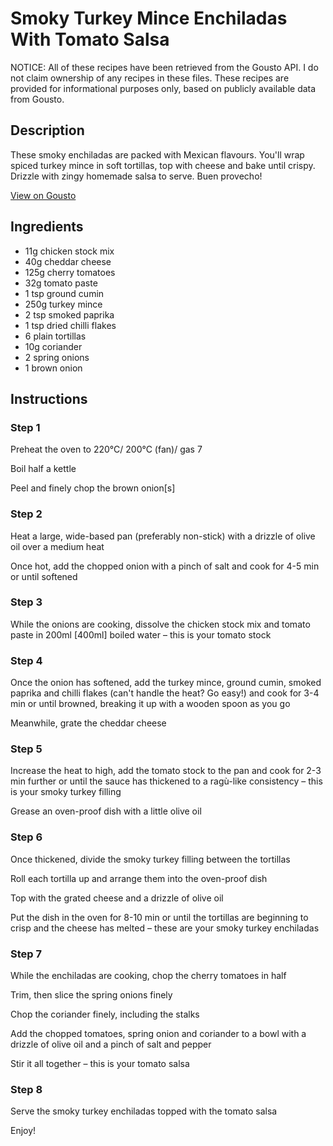 # Smoky Turkey Mince Enchiladas With Tomato Salsa

NOTICE: All of these recipes have been retrieved from the Gousto API. I do not claim ownership of any recipes in these files. These recipes are provided for informational purposes only, based on publicly available data from Gousto.

## Description

These smoky enchiladas are packed with Mexican flavours. You'll wrap spiced turkey mince in soft tortillas, top with cheese and bake until crispy. Drizzle with zingy homemade salsa to serve. Buen provecho! 

[View on Gousto](https://www.gousto.co.uk/recipes/cookbook/smoky-turkey-mince-enchiladas-with-salsa)

## Ingredients

- 11g chicken stock mix 
- 40g cheddar cheese
- 125g cherry tomatoes
- 32g tomato paste
- 1 tsp ground cumin
- 250g turkey mince
- 2 tsp smoked paprika
- 1 tsp dried chilli flakes 
- 6 plain tortillas
- 10g coriander
- 2 spring onions
- 1 brown onion

## Instructions


### Step 1

Preheat the oven to 220°C/ 200°C (fan)/ gas 7

Boil half a kettle

Peel and finely chop the brown onion<span class="text-danger">[s]</span>


### Step 2

Heat a large, wide-based pan (preferably non-stick) with a drizzle of olive oil over a medium heat

Once hot, add the chopped onion with a pinch of salt and cook for 4-5 min or until softened


### Step 3

While the onions are cooking, dissolve the chicken stock mix<span class="text-danger"> </span>and tomato paste in 200ml <span class="text-danger">[400ml]</span> boiled water – this is your tomato stock


### Step 4

Once the onion has softened, add the turkey mince, ground cumin, smoked paprika and chilli flakes (can't handle the heat? Go easy!) and cook for 3-4 min or until browned, breaking it up with a wooden spoon as you go

Meanwhile, grate the cheddar cheese


### Step 5

Increase the heat to high, add the tomato stock to the pan and cook for 2-3 min further or until the sauce has thickened to a ragù-like consistency – this is your smoky turkey filling

Grease an oven-proof dish with a little olive oil


### Step 6

Once thickened, divide the smoky turkey filling between the tortillas

Roll each tortilla up and arrange them into the oven-proof dish

Top with the grated cheese and a drizzle of olive oil

Put the dish in the oven for 8-10 min or until the tortillas are beginning to crisp and the cheese has melted – these are your smoky turkey enchiladas


### Step 7

While the enchiladas are cooking, chop the cherry tomatoes in half

Trim, then slice the spring onions finely

Chop the coriander finely, including the stalks

Add the chopped tomatoes, spring onion and coriander to a bowl with a drizzle of olive oil and a pinch of salt and pepper

Stir it all together – this is your tomato salsa

### Step 8

Serve the smoky turkey enchiladas topped with the tomato salsa

Enjoy!

